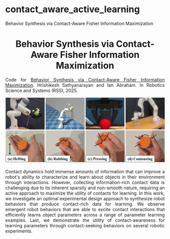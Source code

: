 # contact_aware_active_learning
Behavior Synthesis via Contact-Aware Fisher Information Maximization

<h1 align="center">
    Behavior Synthesis via Contact-Aware Fisher Information Maximization
</h1>

<p align="justify">
Code for <a href="">Behavior Synthesis via Contact-Aware Fisher Information Maximization</a>. Hrishikesh Sathyanarayan and Ian Abraham. In Robotics Science and Systems (RSS), 2025.
</p>

<p align="center">
    <img src="./figures/[ABS-FIG]-final_fig_stacked.jpg" alt="drawing" width="800"/>
</p>

<p align="justify">
    Contact dynamics hold immense amounts of information that can improve a robot's ability to characterize and learn about objects in their environment through interactions.
    However, collecting information-rich contact data is challenging due to its inherent sparsity and non-smooth nature, requiring an active approach to maximize the utility of contacts for learning.
    In this work, we investigate an optimal experimental design approach to synthesize robot behaviors that produce contact-rich data for learning. 
    We observe emergent robot behaviors that are able to excite contact interactions that efficiently learns object parameters across a range of parameter learning examples. 
    Last, we demonstrate the utility of contact-awareness for learning parameters through contact-seeking behaviors on several robotic experiments.
</p>
